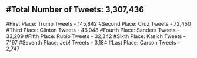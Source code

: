 #Total Number of Tweets: 3,307,436 
---
#First Place: Trump Tweets - 145,842
#Second Place: Cruz Tweets - 72,450
#Third Place: Clinton Tweets - 46,048
#Fourth Place: Sanders Tweets - 33,209
#Fifth Place: Rubio Tweets - 32,342
#Sixth Place: Kasich Tweets - 7,197
#Seventh Place: Jeb! Tweets - 3,184
#Last Place: Carson Tweets - 2,747
